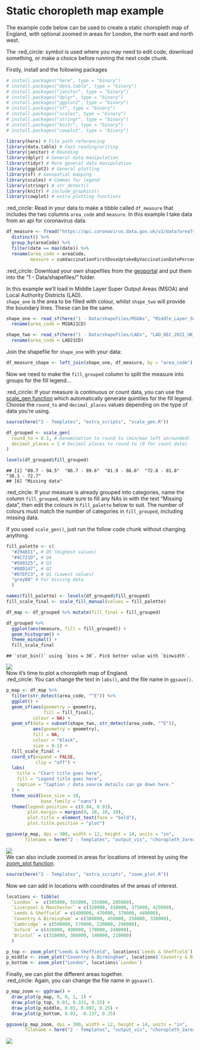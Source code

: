Static choropleth map example
================

The example code below can be used to create a static choropleth map of
England, with optional zoomed in areas for London, the north east and
north west.  
  
The :red\_circle: symbol is used where you may need to edit code,
download something, or make a choice before running the next code
chunk.  
  
Firstly, install and the following packages

``` r
# install.packages("here", type = "binary")
# install.packages("data.table", type = "binary")
# install.packages("janitor", type = "binary")
# install.packages("dplyr", type = "binary")
# install.packages("ggplot2", type = "binary")
# install.packages("sf", type = "binary")
# install.packages("scales", type = "binary")
# install.packages("stringr", type = "binary")
# install.packages("knitr", type = "binary")
# install.packages("cowplot", type = "binary")

library(here) # File path referencing
library(data.table) # Fast reading/writing
library(janitor) # Rounding
library(dplyr) # General data manipulation
library(tidyr) # More general data manipulation
library(ggplot2) # General plotting
library(sf) # Geospatial mapping
library(scales) # Commas for legend
library(stringr) # str_detect()
library(knitr) # include_graphics()
library(cowplot) # extra plotting functions
```

  
:red\_circle: Read in your data to make a tibble called `df_measure`
that includes the two columns `area_code` and `measure`. In this example
I take data from an api for coronavirus data.

``` r
df_measure <- fread("https://api.coronavirus.data.gov.uk/v2/data?areaType=msoa&metric=cumVaccinationFirstDoseUptakeByVaccinationDatePercentage&format=csv") %>% 
  distinct() %>% 
  group_by(areaCode) %>% 
  filter(date == max(date)) %>% 
  rename(area_code = areaCode,
         measure = cumVaccinationFirstDoseUptakeByVaccinationDatePercentage)
```

  
:red\_circle: Download your own shapefiles from the
[geoportal](https://geoportal.statistics.gov.uk/) and put them into the
“1 - Data/shapefiles/” folder.  
  
In this example we’ll load in Middle Layer Super Output Areas (MSOA) and
Local Authority Districts (LAD).  
`shape_one` is the area to be filled with colour, whilst `shape_two`
will provide the boundary lines. These can be the same.

``` r
shape_one <- read_sf(here("1 - Data/shapefiles/MSOAs", "Middle_Layer_Super_Output_Areas__December_2011__Boundaries_Full_Clipped__BFC__EW_V3.shp")) %>% 
  rename(area_code = MSOA11CD)

shape_two <- read_sf(here("1 - Data/shapefiles/LADs", "LAD_DEC_2021_UK_BFC.shp")) %>% 
  rename(area_code = LAD21CD)
```

  
Join the shapefile for `shape_one` with your data:

``` r
df_measure_shape <- left_join(shape_one, df_measure, by = "area_code")
```

  
Now we need to make the `fill_grouped` column to split the measure into
groups for the fill legend…  
  
:red\_circle: If your measure is continuous or count data, you can use
the [scale\_gen
function](https://github.com/DataS-DHSC/geospatial-vis-templates/tree/master/2%20-%20Templates/extra_scripts/scale_gen.R)
which automatically generate quintiles for the fill legend. Choose the
`round_to` and `decimal_places` values depending on the type of data
you’re using.

``` r
source(here("2 - Templates", "extra_scripts", "scale_gen.R"))

df_grouped <- scale_gen(
  round_to = 0.1, # Denomination to round to (min/max left unrounded)
  decimal_places = 1 # Decimal places to round to (0 for count data)
)

levels(df_grouped$fill_grouped)
```

    ## [1] "89.7 - 94.5"  "86.7 - 89.6"  "81.9 - 86.6"  "72.8 - 81.8"  "38.1 - 72.7" 
    ## [6] "Missing data"

  
:red\_circle: If your measure is already grouped into categories, name
the column `fill_grouped`, make sure to fill any NAs in with the text
“Missing data”, then edit the colours in `fill_palette` below to suit.
The number of colours must match the number of categories in
`fill_grouped`, including missing data.  
  
If you used `scale_gen()`, just run the follow code chunk without
changing anything.

``` r
fill_palette <- c(
  "#294011", # Q5 (Highest values)
  "#4C721D", # Q4
  "#589325", # Q3
  "#88D147", # Q2
  "#D7EFC3", # Q1 (Lowest values)
  "grey80" # For missing data
  )

names(fill_palette) <- levels(df_grouped$fill_grouped)
fill_scale_final <- scale_fill_manual(values = fill_palette)

df_map <- df_grouped %>% mutate(fill_final = fill_grouped)

df_grouped %>% 
  ggplot(aes(measure, fill = fill_grouped)) + 
  geom_histogram() + 
  theme_minimal() + 
  fill_scale_final
```

    ## `stat_bin()` using `bins = 30`. Pick better value with `binwidth`.

![](Choropleth-template_files/figure-gfm/unnamed-chunk-6-1.png)<!-- -->  
Now it’s time to plot a choropleth map of England.  
:red\_circle: You can change the text in `labs()`, and the file name in
`ggsave()`.

``` r
p_map <- df_map %>%
  filter(str_detect(area_code, "^E")) %>%
  ggplot() +
  geom_sf(aes(geometry = geometry,
              fill = fill_final),
          colour = NA) +
  geom_sf(data = subset(shape_two, str_detect(area_code, "^E")),
          aes(geometry = geometry),
          fill = NA,
          colour = "black",
          size = 0.1) +
  fill_scale_final +
  coord_sf(expand = FALSE,
           clip = "off") +
  labs(
    title = "Chart title goes here",
    fill = "Legend title goes here",
    caption = "Caption / data source details can go down here."
  ) +
  theme_void(base_size = 18,
             base_family = "sans") +
  theme(legend.position = c(0.84, 0.93),
        plot.margin = margin(0, 10, 10, 10),
        plot.title = element_text(face = "bold"),
        plot.title.position = "plot")

ggsave(p_map, dpi = 300, width = 12, height = 14, units = "in",
       filename = here("2 - Templates", "output_vis", "choropleth_2area.jpeg"))
```

![](output_vis/choropleth_2area.jpeg)  
We can also include zoomed in areas for locations of interest by using
the [zoom\_plot
function](https://github.com/DataS-DHSC/geospatial-vis-templates/tree/master/2%20-%20Templates/extra_scripts/scale_gen.R).

``` r
source(here("2 - Templates", "extra_scripts", "zoom_plot.R"))
```

  
Now we can add in locations with coordinates of the areas of interest.

``` r
locations <- tibble(
  `London` =  c(505000, 555000, 155000, 205000),
  `Liverpool & Manchester` = c(320000, 410000, 375000, 425000),
  `Leeds & Sheffield` = c(400000, 470000, 370000, 440000),
  `Coventry & Birmingham` = c(380000, 450000, 250000, 320000),
  `Cambridge` = c(500000, 570000, 220000, 290000),
  `Oxford` = c(420000, 490000, 170000, 240000),
  `Bristol` = c(310000, 380000, 140000, 210000)
  )

p_top <- zoom_plot("Leeds & Sheffield", locations$`Leeds & Sheffield`)
p_middle <- zoom_plot("Coventry & Birmingham", locations$`Coventry & Birmingham`)
p_bottom <- zoom_plot("London", locations$`London`)
```

  
Finally, we can plot the different areas together.  
:red\_circle: Again, you can change the file name in `ggsave()`.

``` r
p_map_zoom <- ggdraw() + 
  draw_plot(p_map, 0, 0, 1, 1) + 
  draw_plot(p_top, 0.03, 0.331, 0.25) + 
  draw_plot(p_middle, 0.03, 0.097, 0.25) + 
  draw_plot(p_bottom, 0.03, -0.137, 0.25)

ggsave(p_map_zoom, dpi = 300, width = 12, height = 14, units = "in",
       filename = here("2 - Templates", "output_vis", "choropleth_2area_zoom.jpeg"))
```

![](output_vis/choropleth_2area_zoom.jpeg)
